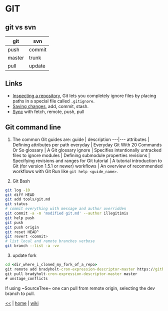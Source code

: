 # GIT

## git vs svn
git | svn
--- | ---
push | commit
master | trunk
pull | update

## Links
+ [Inspecting a repository](https://www.atlassian.com/git/tutorials/inspecting-a-repository), 
Git lets you completely ignore files by placing paths in a special file called `.gitignore`.
+ [Saving changes](https://www.atlassian.com/git/tutorials/saving-changes), add, commit, stash.
+ [Sync](https://www.atlassian.com/git/tutorials/syncing) with fetch, remote, push, pull

## Git command line

1. The common Git guides are:
guide | description
---|---
attributes   |   Defining attributes per path
everyday     |   Everyday Git With 20 Commands Or So
glossary     |   A Git glossary
ignore       |   Specifies intentionally untracked files to ignore
modules      |   Defining submodule properties
revisions    |   Specifying revisions and ranges for Git
tutorial     |   A tutorial introduction to Git (for version 1.5.1 or newer)
workflows    |   An overview of recommended workflows with Git
Run like `git help <guide_name>`.

2. Git Bash
```sh
git log -10
git diff HEAD
git add tools/git.md
git status
# commit everything with message and author overridden
git commit -a -m 'modified git.md' --author illegitimis
git help push
git push
git push origin
git reset HEAD^
git revert <commit>
# list local and remote branches verbose
git branch --list -a -vv
```

3. update fork
```cmd
cd <dir_where_i_cloned_my_fork_of_a_repo>
git remote add bradyholt-cron-expression-descriptor-master https://github.com/bradyholt/cron-expression-descriptor
git pull bradyholt-cron-expression-descriptor-master master
# unstage_conflicts
```
If using ~SourceTree~ one can pull from remote origin, selecting the dev branch to pull.



[<<](../tools.md)
|
[home](../README.md)
|
[wiki](https://github.com/illegitimis/Tutorial/wiki)